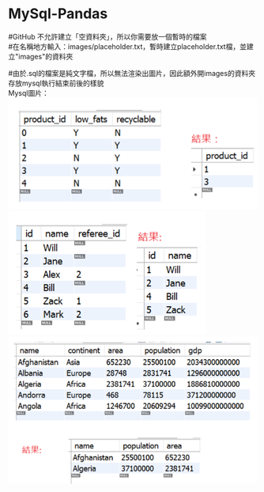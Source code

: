 # MySql-Pandas
#GitHub 不允許建立「空資料夾」，所以你需要放一個暫時的檔案   
#在名稱地方輸入：images/placeholder.txt，暫時建立placeholder.txt檔，並建立"images"的資料夾   

#由於.sql的檔案是純文字檔，所以無法渲染出圖片，因此額外開images的資料夾存放mysql執行結束前後的樣貌  
Mysql圖片：   
![MS_1](./images/Mysql_1.png)  
![MS_1](./images/Mysql_2.png)  
![MS_1](./images/Mysql_3.png)
